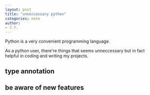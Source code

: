 ```yaml
---
layout: post
title: "unneccessary python"
categories: note
author:
- J.Y.
---
```


Python is a very convenient programming language. 

As a python user, there're things that seems unneccessary but in fact helpful in coding and writing my projects.

## type annotation
## be aware of new features
